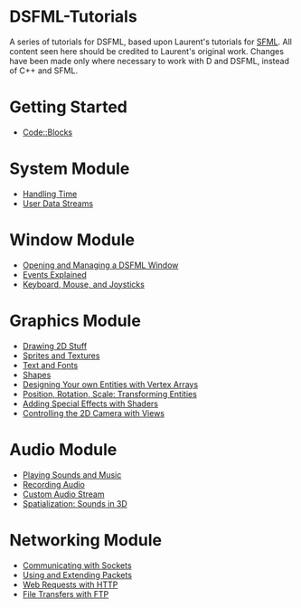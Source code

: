 DSFML-Tutorials
=====

A series of tutorials for DSFML, based upon Laurent's tutorials for [SFML](http://www.sfml-dev.org/tutorials/2.0/). All content seen here should be credited to Laurent's original work. Changes have been made only where necessary to work with D and DSFML, instead of C++ and SFML.

Getting Started
===
* [Code::Blocks](https://github.com/luke5542/DSFML-Tutorials/blob/master/codeblocks.md)

System Module
===
* [Handling Time](https://github.com/luke5542/DSFML-Tutorials/blob/master/time.md)
* [User Data Streams](https://github.com/luke5542/DSFML-Tutorials/blob/master/streams.md)

Window Module
===
* [Opening and Managing a DSFML Window](https://github.com/luke5542/DSFML-Tutorials/blob/master/window.md)
* [Events Explained](https://github.com/luke5542/DSFML-Tutorials/blob/master/events.md)
* [Keyboard, Mouse, and Joysticks](https://github.com/luke5542/DSFML-Tutorials/blob/master/inputs.md)

Graphics Module
===
* [Drawing 2D Stuff](https://github.com/luke5542/DSFML-Tutorials/blob/master/graphics-draw.md)
* [Sprites and Textures](https://github.com/luke5542/DSFML-Tutorials/blob/master/sprites.md)
* [Text and Fonts](https://github.com/luke5542/DSFML-Tutorials/blob/master/text.md)
* [Shapes](https://github.com/luke5542/DSFML-Tutorials/blob/master/shapes.md)
* [Designing Your own Entities with Vertex Arrays](https://github.com/luke5542/DSFML-Tutorials/blob/master/vertex-arrays.md)
* [Position, Rotation, Scale: Transforming Entities](https://github.com/luke5542/DSFML-Tutorials/blob/master/transforms.md)
* [Adding Special Effects with Shaders](https://github.com/luke5542/DSFML-Tutorials/blob/master/shaders.md)
* [Controlling the 2D Camera with Views](https://github.com/luke5542/DSFML-Tutorials/blob/master/cameraviews.md)

Audio Module
===
* [Playing Sounds and Music](https://github.com/luke5542/DSFML-Tutorials/blob/master/soundsandmusic.md)
* [Recording Audio](https://github.com/luke5542/DSFML-Tutorials/blob/master/recording.md)
* [Custom Audio Stream](https://github.com/luke5542/DSFML-Tutorials/blob/master/customaudiostream.md)
* [Spatialization: Sounds in 3D ](https://github.com/luke5542/DSFML-Tutorials/blob/master/spatialization.md)

Networking Module
===
* [Communicating with Sockets](https://github.com/luke5542/DSFML-Tutorials/blob/master/sockets.md)
* [Using and Extending Packets](https://github.com/luke5542/DSFML-Tutorials/blob/master/packets.md)
* [Web Requests with HTTP](https://github.com/luke5542/DSFML-Tutorials/blob/master/http.md)
* [File Transfers with FTP](https://github.com/luke5542/DSFML-Tutorials/blob/master/ftp.md)
